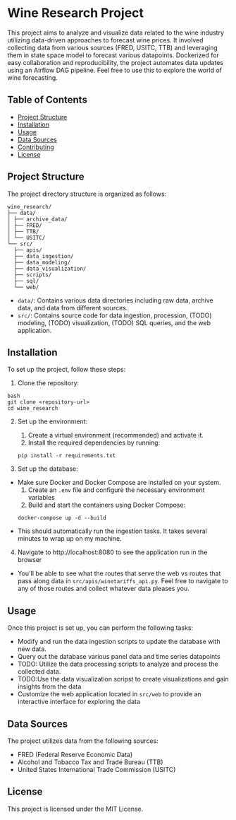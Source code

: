 # Wine Research Project

This project aims to analyze and visualize data related to the wine industry utilizing data-driven approaches to forecast wine prices. It involved collecting data from various sources (FRED, USITC, TTB) and leveraging them in state space model to forecast various datapoints. Dockerized for easy collaboration and reproducibility, the project automates data updates using an Airflow DAG pipeline. Feel free to use this to explore the world of wine forecasting.

## Table of Contents

- [Project Structure](#project-structure)
- [Installation](#installation)
- [Usage](#usage)
- [Data Sources](#data-sources)
- [Contributing](#contributing)
- [License](#license)

## Project Structure

The project directory structure is organized as follows:
```
wine_research/
├── data/
│ ├── archive_data/
│ ├── FRED/
│ ├── TTB/
│ └── USITC/
└── src/
  ├── apis/
  ├── data_ingestion/
  ├── data_modeling/
  ├── data_visualization/
  ├── scripts/
  ├── sql/
  └── web/
```

- `data/`: Contains various data directories including raw data, archive data, and data from different sources.
- `src/`: Contains source code for data ingestion, procession, (TODO) modeling, (TODO) visualization, (TODO) SQL queries, and the web application.

## Installation

To set up the project, follow these steps:

1. Clone the repository:
```
bash
git clone <repository-url>
cd wine_research
```

2. Set up the environment:
    1. Create a virtual environment (recommended) and activate it.
    2. Install the required dependencies by running:
    ```
    pip install -r requirements.txt
    ```

3. Set up the database:
* Make sure Docker and Docker Compose are installed on your system.
    1. Create an `.env` file and configure the necessary environment variables
    2. Build and start the containers using Docker Compose:
    ```
    docker-compose up -d --build
    ```
* This should automatically run the ingestion tasks. It takes several minutes to wrap up on my machine.

4. Navigate to http://localhost:8080 to see the application run in the browser
* You'll be able to see what the routes that serve the web vs routes that pass along data in `src/apis/winetariffs_api.py`. Feel free to navigate to any of those routes and collect whatever data pleases you.

## Usage

Once this project is set up, you can perform the following tasks:
* Modify and run the data ingestion scripts to update the database with new data.
* Query out the database various panel data and time series datapoints
* TODO: Utilize the data processing scripts to analyze and process the collected data.
* TODO:Use the data visualization scripst to create visualizations and gain insights from the data
* Customize the web application located in `src/web` to provide an interactive interface for exploring the data


## Data Sources

The project utilizes data from the following sources:
* FRED (Federal Reserve Economic Data)
* Alcohol and Tobacco Tax and Trade Bureau (TTB)
* United States International Trade Commission (USITC)


## License

This project is licensed under the MIT License.
